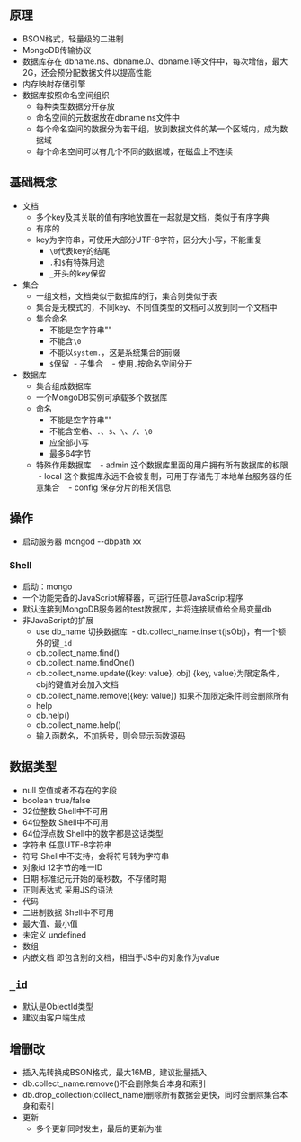 ## 原理
- BSON格式，轻量级的二进制
- MongoDB传输协议
- 数据库存在 dbname.ns、dbname.0、dbname.1等文件中，每次增倍，最大2G，还会预分配数据文件以提高性能
- 内存映射存储引擎
- 数据库按照命名空间组织
  - 每种类型数据分开存放
  - 命名空间的元数据放在dbname.ns文件中
  - 每个命名空间的数据分为若干组，放到数据文件的某一个区域内，成为数据域
  - 每个命名空间可以有几个不同的数据域，在磁盘上不连续


## 基础概念
- 文档
  - 多个key及其关联的值有序地放置在一起就是文档，类似于有序字典
  - 有序的
  - key为字符串，可使用大部分UTF-8字符，区分大小写，不能重复
    - `\0`代表key的结尾
    - `.`和`$`有特殊用途
    - `_`开头的key保留
- 集合
  - 一组文档，文档类似于数据库的行，集合则类似于表
  - 集合是无模式的，不同key、不同值类型的文档可以放到同一个文档中
  - 集合命名
    - 不能是空字符串""
    - 不能含`\0`
    - 不能以`system.`，这是系统集合的前缀
    - `$`保留
  - 子集合
    - 使用`.`按命名空间分开
- 数据库
  - 集合组成数据库
  - 一个MongoDB实例可承载多个数据库
  - 命名
    - 不能是空字符串""
    - 不能含空格、`.`、`$`、`\`、`/`、`\0`
    - 应全部小写
    - 最多64字节
  - 特殊作用数据库
    - admin 这个数据库里面的用户拥有所有数据库的权限
    - local 这个数据库永远不会被复制，可用于存储先于本地单台服务器的任意集合
    - config 保存分片的相关信息
 
 ## 操作
 - 启动服务器 mongod --dbpath xx
### Shell
- 启动：mongo
- 一个功能完备的JavaScript解释器，可运行任意JavaScript程序
- 默认连接到MongoDB服务器的test数据库，并将连接赋值给全局变量db
- 非JavaScript的扩展
  - use db_name 切换数据库
  - db.collect_name.insert(jsObj)，有一个额外的键`_id`
  - db.collect_name.find()
  - db.collect_name.findOne()
  - db.collect_name.update({key: value}, obj) {key, value}为限定条件，obj的键值对会加入文档
  - db.collect_name.remove({key: value}) 如果不加限定条件则会删除所有
  - help
  - db.help()
  - db.collect_name.help()
  - 输入函数名，不加括号，则会显示函数源码
  
## 数据类型
- null 空值或者不存在的字段
- boolean true/false
- 32位整数 Shell中不可用
- 64位整数 Shell中不可用
- 64位浮点数 Shell中的数字都是这话类型
- 字符串 任意UTF-8字符串
- 符号  Shell中不支持，会将符号转为字符串
- 对象id 12字节的唯一ID
- 日期 标准纪元开始的毫秒数，不存储时期
- 正则表达式 采用JS的语法
- 代码
- 二进制数据 Shell中不可用
- 最大值、最小值
- 未定义 undefined
- 数组
- 内嵌文档 即包含别的文档，相当于JS中的对象作为value

## `_id`
- 默认是ObjectId类型
- 建议由客户端生成

## 增删改
- 插入先转换成BSON格式，最大16MB，建议批量插入
- db.collect_name.remove()不会删除集合本身和索引
- db.drop_collection(collect_name)删除所有数据会更快，同时会删除集合本身和索引
- 更新
  - 多个更新同时发生，最后的更新为准
